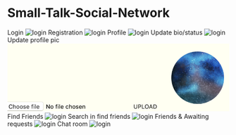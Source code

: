 # Small-Talk-Social-Network
Login 
![login](githubImages/login.png)
Registration
![login](githubImages/register.png)
Profile
![login](githubImages/profile.png)
Update bio/status
![login](githubImages/bioeditor.png)
Update profile pic
![login](githubImages/picupload.png)
Find Friends
![login](githubImages/finfriends.png)
Search in find friends
![login](githubImages/searchinfindfriends.png)
Friends & Awaiting requests
![login](githubImages/friends&awaiting.png)
Chat room
![login](githubImages/chatroom.png)
